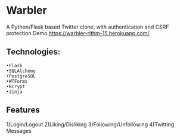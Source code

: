 # Warbler
A Python/Flask based Twitter clone, with authentication and CSRF protection
Demo https://warbler-rithm-15.herokuapp.com/

  ## Technologies:
    •Flask
    •SQLAlchemy
    •PostgreSQL
    •WTForms
    •Bcrypt
    •Jinja
    
## Features
1)Login/Logout
2)Liking/Disliking
3)Following/Unfollowing
4)Twitting Messages

